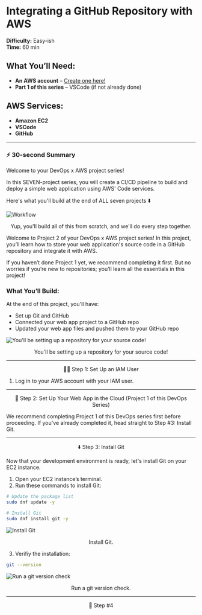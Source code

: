 # Integrating a GitHub Repository with AWS

**Difficulty:** Easy-ish  
**Time:** 60 min  

## What You’ll Need:
- **An AWS account** – [Create one here!](https://aws.amazon.com/)
- **Part 1 of this series** – VSCode (if not already done)

## AWS Services:
- **Amazon EC2**
- **VSCode**
- **GitHub**

---

### ⚡️ 30-second Summary

Welcome to your DevOps x AWS project series! 

In this SEVEN-project series, you will create a CI/CD pipeline to build and deploy a simple web application using AWS' Code services. 

Here's what you'll build at the end of ALL seven projects ⬇️ 

![Workflow](https://learn.nextwork.org/projects/static/aws-devops-vscode/architecture-complete.png "Workflow showing the CI/CD pipeline architecture involving AWS services")  
<p align="center">Yup, you'll build all of this from scratch, and we'll do every step together.</p>  

Welcome to Project 2 of your DevOps x AWS project series! In this project, you’ll learn how to store your web application's source code in a GitHub repository and integrate it with AWS.

If you haven’t done Project 1 yet, we recommend completing it first. But no worries if you’re new to repositories; you’ll learn all the essentials in this project!

### What You’ll Build:
At the end of this project, you'll have:
- Set up Git and GitHub
- Connected your web app project to a GitHub repo
- Updated your web app files and pushed them to your GitHub repo

![You'll be setting up a repository for your source code!](https://learn.nextwork.org/projects/static/aws-devops-github/architecture-today.png)  
<p align="center">You'll be setting up a repository for your source code!</p>  

---

<p align="center">💂‍♀️ Step 1: Set Up an IAM User </p> 

1. Log in to your AWS account with your IAM user.

---

<p align="center"> 🧱 Step 2: Set Up Your Web App in the Cloud (Project 1 of this DevOps Series) </p

We recommend completing Project 1 of this DevOps series first before proceeding. If you've already completed it, head straight to Step #3: Install Git.

---

<p align="center">⬇️ Step 3: Install Git</p>

Now that your development environment is ready, let's install Git on your EC2 instance.

1. Open your EC2 instance’s terminal.
2. Run these commands to install Git:

```bash
# Update the package list
sudo dnf update -y

# Install Git
sudo dnf install git -y
```

![Install Git](https://learn.nextwork.org/projects/static/aws-devops-github/3.1.png)
<p align="center">Install Git.</p>  

3. Verifiy the installation:
   
```bash
git --version
```

![Run a git version check](https://learn.nextwork.org/projects/static/aws-devops-github/3.2.png)
<p align="center">Run a git version check.</p>  

---

<p align="center">🔌 Step #4</p>
